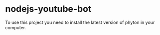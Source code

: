 # nodejs-youtube-bot
To use this project you need to install the latest version of phyton in your computer.
